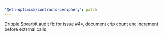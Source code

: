```yaml
---
'@eth-optimism/contracts-periphery': patch
---
```


Drippie Spearbit audit fix for issue #44, document drip count and increment before external calls
